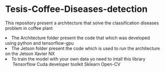 # Tesis-Coffee-Diseases-detection
This repository present a architecture that solve the classification diseases problem in coffee plant
<li>The Architecture folder present the code that which was developed using python and tensorflow-gpu
<li>The Jetson folder present the code which is used to run the architecture on the Jetson Xavier NX
<li>To train the model with your own data yo need to intall this library
<ul>Tensorflow
Cuda developer toolkit
Sklearn
Open-CV</ul>
